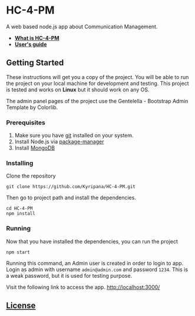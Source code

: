 # HC-4-PM

A web based node.js app about Communication Management.

- [**What is HC-4-PM**](https://github.com/Kyripana/HC-4-PM/blob/master/What%20is%20HC-4-PM.pdf)
- [**User's guide**](https://github.com/Kyripana/HC-4-PM/blob/master/HC-4-PM%20Documentum%20administrator%20and%20user%20guide_v01.pdf)


## Getting Started

These instructions will get you a copy of the project. You will be able to run the project on your local machine for development and testing. This project is tested and works on **Linux** but it should work on any OS.

The admin panel pages of the project use the Gentelella - Bootstrap Admin Template by Colorlib.


### Prerequisites

1. Make sure you have [git](https://git-scm.com/book/en/v2/Getting-Started-Installing-Git) installed on your system.
2. Install Node.js via [package-manager](https://nodejs.org/en/download/package-manager/)
3. Install [MongoDB](https://docs.mongodb.com/manual/installation/) 


### Installing

Clone the repository 
```
git clone https://github.com/Kyripana/HC-4-PM.git
```
Then go to project path and install the dependencies.
```
cd HC-4-PM
npm install
```
### Running

Now that you have installed the dependencies, you can run the project

```
npm start
```

Running this command, an Admin user is created in order to login to app.
Login as admin with username ```admin@admin.com``` and password ```1234```.
This is a weak password, but it is used for testing purpose.

Visit the following link to access the app.
[http://localhost:3000/](http://localhost:3000/)

## [License](https://github.com/Kyripana/HC-4-PM/blob/master/LICENSE)

